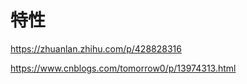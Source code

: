 # 特性

<https://zhuanlan.zhihu.com/p/428828316>

<https://www.cnblogs.com/tomorrow0/p/13974313.html>
